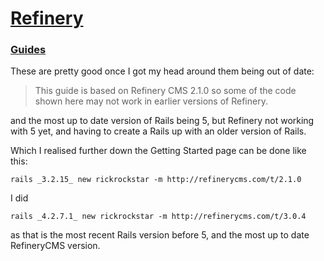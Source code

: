 # [Refinery](http://www.refinerycms.com/)

### [Guides](http://www.refinerycms.com/guides)
These are pretty good once I got my head around them being out of date:
>This guide is based on Refinery CMS 2.1.0 so some of the code shown here may not work in earlier versions of Refinery.

and the most up to date version of Rails being 5, but Refinery not working with 5 yet, and having to create a Rails up with an older version of Rails.

Which I realised further down the Getting Started page can be done like this:

```
rails _3.2.15_ new rickrockstar -m http://refinerycms.com/t/2.1.0
```

I did
```
rails _4.2.7.1_ new rickrockstar -m http://refinerycms.com/t/3.0.4
```
as that is the most recent Rails version before 5, and the most up to date RefineryCMS version.
